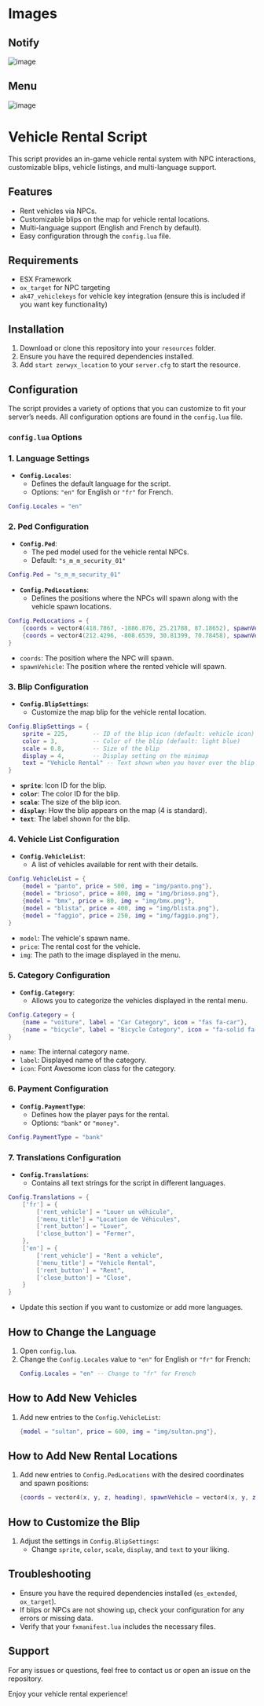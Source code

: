 # Images

## Notify
![image](https://github.com/user-attachments/assets/b95cef43-f4f6-4163-8586-80b5f87e6495)

## Menu
![image](https://github.com/user-attachments/assets/12236012-2347-4120-afac-7a5f3b45a2f0)



# Vehicle Rental Script

This script provides an in-game vehicle rental system with NPC interactions, customizable blips, vehicle listings, and multi-language support.

## Features
- Rent vehicles via NPCs.
- Customizable blips on the map for vehicle rental locations.
- Multi-language support (English and French by default).
- Easy configuration through the `config.lua` file.

## Requirements
- ESX Framework
- `ox_target` for NPC targeting
- `ak47_vehiclekeys` for vehicle key integration (ensure this is included if you want key functionality)

## Installation
1. Download or clone this repository into your `resources` folder.
2. Ensure you have the required dependencies installed.
3. Add `start zerwyx_location` to your `server.cfg` to start the resource.

## Configuration
The script provides a variety of options that you can customize to fit your server’s needs. All configuration options are found in the `config.lua` file.

### `config.lua` Options

### 1. **Language Settings**

- **`Config.Locales`**:
  - Defines the default language for the script.
  - Options: `"en"` for English or `"fr"` for French.
  
```lua
Config.Locales = "en"
```

### 2. **Ped Configuration**

- **`Config.Ped`**:
  - The ped model used for the vehicle rental NPCs.
  - Default: `"s_m_m_security_01"`

```lua
Config.Ped = "s_m_m_security_01"
```

- **`Config.PedLocations`**:
  - Defines the positions where the NPCs will spawn along with the vehicle spawn locations.
  
```lua
Config.PedLocations = {
    {coords = vector4(418.7867, -1886.876, 25.21788, 87.18652), spawnVehicle = vector4(412.2418, -1893.087, 25.83743, 52.44023)}, 
    {coords = vector4(212.4296, -808.6539, 30.81399, 70.78458), spawnVehicle = vector4(219.1842, -809.3712, 30.68375, 242.0458)}, 
}
```

- `coords`: The position where the NPC will spawn.
- `spawnVehicle`: The position where the rented vehicle will spawn.

### 3. **Blip Configuration**

- **`Config.BlipSettings`**:
  - Customize the map blip for the vehicle rental location.

```lua
Config.BlipSettings = {
    sprite = 225,       -- ID of the blip icon (default: vehicle icon)
    color = 3,          -- Color of the blip (default: light blue)
    scale = 0.8,        -- Size of the blip
    display = 4,        -- Display setting on the minimap
    text = "Vehicle Rental" -- Text shown when you hover over the blip
}
```
- **`sprite`**: Icon ID for the blip.
- **`color`**: The color ID for the blip.
- **`scale`**: The size of the blip icon.
- **`display`**: How the blip appears on the map (4 is standard).
- **`text`**: The label shown for the blip.

### 4. **Vehicle List Configuration**

- **`Config.VehicleList`**:
  - A list of vehicles available for rent with their details.

```lua
Config.VehicleList = {
    {model = "panto", price = 500, img = "img/panto.png"},
    {model = "brioso", price = 800, img = "img/brioso.png"},
    {model = "bmx", price = 80, img = "img/bmx.png"},
    {model = "blista", price = 400, img = "img/blista.png"},
    {model = "faggio", price = 250, img = "img/faggio.png"},
}
```
- `model`: The vehicle's spawn name.
- `price`: The rental cost for the vehicle.
- `img`: The path to the image displayed in the menu.

### 5. **Category Configuration**

- **`Config.Category`**:
  - Allows you to categorize the vehicles displayed in the rental menu.

```lua
Config.Category = {
    {name = "voiture", label = "Car Category", icon = "fas fa-car"},
    {name = "bicycle", label = "Bicycle Category", icon = "fa-solid fa-bicycle"},
}
```
- `name`: The internal category name.
- `label`: Displayed name of the category.
- `icon`: Font Awesome icon class for the category.

### 6. **Payment Configuration**

- **`Config.PaymentType`**:
  - Defines how the player pays for the rental.
  - Options: `"bank"` or `"money"`.

```lua
Config.PaymentType = "bank"
```

### 7. **Translations Configuration**

- **`Config.Translations`**:
  - Contains all text strings for the script in different languages.

```lua
Config.Translations = {
    ['fr'] = {
        ['rent_vehicle'] = "Louer un véhicule",
        ['menu_title'] = "Location de Véhicules",
        ['rent_button'] = "Louer",
        ['close_button'] = "Fermer",
    },
    ['en'] = {
        ['rent_vehicle'] = "Rent a vehicle",
        ['menu_title'] = "Vehicle Rental",
        ['rent_button'] = "Rent",
        ['close_button'] = "Close",
    }
}
```
- Update this section if you want to customize or add more languages.

## How to Change the Language
1. Open `config.lua`.
2. Change the `Config.Locales` value to `"en"` for English or `"fr"` for French:
   ```lua
   Config.Locales = "en" -- Change to "fr" for French
   ```

## How to Add New Vehicles
1. Add new entries to the `Config.VehicleList`:
   ```lua
   {model = "sultan", price = 600, img = "img/sultan.png"},
   ```

## How to Add New Rental Locations
1. Add new entries to `Config.PedLocations` with the desired coordinates and spawn positions:
   ```lua
   {coords = vector4(x, y, z, heading), spawnVehicle = vector4(x, y, z, heading)},
   ```

## How to Customize the Blip
1. Adjust the settings in `Config.BlipSettings`:
   - Change `sprite`, `color`, `scale`, `display`, and `text` to your liking.

## Troubleshooting
- Ensure you have the required dependencies installed (`es_extended`, `ox_target`).
- If blips or NPCs are not showing up, check your configuration for any errors or missing data.
- Verify that your `fxmanifest.lua` includes the necessary files.

## Support
For any issues or questions, feel free to contact us or open an issue on the repository.

Enjoy your vehicle rental experience!
